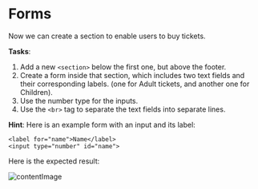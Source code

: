 # Forms

Now we can create a section to enable users to buy tickets.

**Tasks**:
1. Add a new `<section>` below the first one, but above the footer.
2. Create a form inside that section, which includes two text fields and their corresponding labels. (one for Adult tickets, and another one for Children).
3. Use the number type for the inputs.
4. Use the `<br>` tag to separate the text fields into separate lines.

**Hint**: Here is an example form with an input and its label:
```
<label for="name">Name</label>
<input type="number" id="name"> 
```

Here is the expected result:

![contentImage](https://api.sololearn.com/DownloadFile?id=4757)
